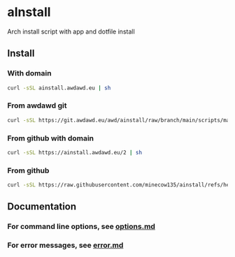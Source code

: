 # aInstall

Arch install script with app and dotfile install

## Install

### With domain

```sh
curl -sSL ainstall.awdawd.eu | sh
```

### From awdawd git

```sh
curl -sSL https://git.awdawd.eu/awd/ainstall/raw/branch/main/scripts/main/download.sh | sh
```

### From github with domain

```sh
curl -sSL https://ainstall.awdawd.eu/2 | sh
```

### From github

```sh
curl -sSL https://raw.githubusercontent.com/minecow135/ainstall/refs/heads/main/scripts/main/download.sh | sh
```


## Documentation

### For command line options, see [options.md](docs/options.md)

### For error messages, see [error.md](docs/error.md)
